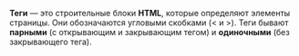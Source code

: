 
**Теги** — это строительные блоки **HTML**, которые определяют элементы страницы. Они обозначаются угловыми скобками (< и >). Теги бывают **парными** (с открывающим и закрывающим тегом) и **одиночными** (без закрывающего тега).